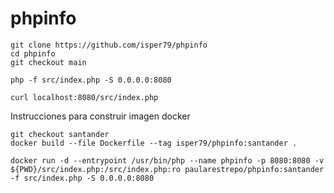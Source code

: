 # phpinfo

```
git clone https://github.com/isper79/phpinfo
cd phpinfo
git checkout main
```
```
php -f src/index.php -S 0.0.0.0:8080
```
```
curl localhost:8080/src/index.php
```
Instrucciones para construir imagen docker
```
git checkout santander
docker build --file Dockerfile --tag isper79/phpinfo:santander .
```
```
docker run -d --entrypoint /usr/bin/php --name phpinfo -p 8080:8080 -v ${PWD}/src/index.php:/src/index.php:ro paularestrepo/phpinfo:santander -f src/index.php -S 0.0.0.0:8080
